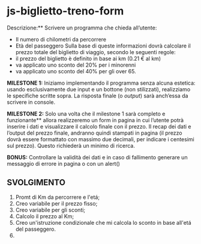 js-biglietto-treno-form
===

Descrizione:**
Scrivere un programma che chieda all’utente:
- Il numero di chilometri da percorrere
- Età del passeggero
Sulla base di queste informazioni dovrà calcolare il prezzo totale del biglietto di viaggio, secondo le seguenti regole:
- il prezzo del biglietto è definito in base ai km (0.21 € al km)
- va applicato uno sconto del 20% per i minorenni
- va applicato uno sconto del 40% per gli over 65.

**MILESTONE 1:**
Iniziamo implementando il programma senza alcuna estetica: usando esclusivamente due input e un bottone (non stilizzati), realizziamo le specifiche scritte sopra. La risposta finale (o *output*) sarà anch’essa da scrivere in console.

**MILESTONE 2:**
Solo una volta che il milestone 1 sarà completo e funzionante** allora realizzeremo un form in pagina in cui l’utente potrà inserire i dati e visualizzare il calcolo finale con il prezzo.
Il recap dei dati e l’output del prezzo finale, andranno quindi stampati in pagina (il prezzo dovrà essere formattato con massimo due decimali, per indicare i centesimi sul prezzo). Questo richiederà un minimo di ricerca.

**BONUS:**
Controllare la validità dei dati e in caso di fallimento generare un messaggio di errore in pagina o con un alert()

## SVOLGIMENTO

1. Promt di Km da percorrere e l'etá;
2. Creo variabile per il prezzo fisso;
3. Creo variabile per gli sconti;
4. Calcolo il prezzo al Km;
5. Creo un'istruzione condizionale che mi calcola lo sconto in base all'etá del passeggero.
6. 